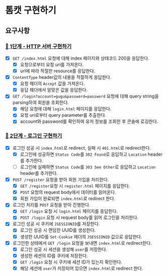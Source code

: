 # 톰캣 구현하기

## 요구사항

### [🚀 1단계 - HTTP 서버 구현하기](https://techcourse.woowahan.com/s/cCM7rQR9/ls/QX02zDYN)
- [X] `GET /index.html` 요청에 대해 index 페이지와 상태코드 200을 응답한다.
    - [X] 요청으로부터 요청 uri를 가져온다.
    - [X] url에 따라 적절한 resource를 응답한다.
- [X] `ContentType` header값의 내용을 적절하게 응답한다.
    - [X] 요청 헤더의 `Accept` 값을 가져온다.
    - [X] 응답 헤더에서 알맞은 값을 응답한다.
- [X] `GET /login?account=gugu&password=password` 요청에 대해 query string을 parsing하여 회원을 조회한다.
    - [X] 해당 요청에 대해 `login.html` 페이지를 응답한다.
    - [X] 요청 uri로부터 query parameter를 추출한다.
    - [X] account와 password를 확인하여 유저 정보를 조회한 후 콘솔에 로깅한다.

### [🚀 2단계 - 로그인 구현하기](https://techcourse.woowahan.com/s/cCM7rQR9/ls/YSC17uAy)
- [X] 로그인 성공 시 `index.html`로 redirect, 실패 시 `401.html`로 redirect한다.
    - [X] 로그인에 성공하면 `Status Code`를 `302 Found`로 응답하고 `Location` header를 추가한다.
    - [ ] 로그인에 실패하면 `Status Code`를 `303 See Other`로 응답하고 `Location` header를 추가한다.
- [X] `POST /register` 요청을 받아 회원 가입을 처리한다.
    - [X] `GET /register`요청 시 `register.html` 페이지를 응답한다.
    - [X] `POST` 요청의 request body에서 데이터를 읽어온다.
    - [X] 회원 가입이 완료되면 `index.html`로 redirect 한다.
- [X] 로그인 처리를 `POST` 요청을 받아 진행한다.
    - [X] `GET /login` 요청 시 `login.html` 페이지를 응답한다.
    - [X] `POST /login` 요청 시 request body를 읽어 로그인을 처리한다.
- [X] 로그인 성공 시 쿠키에 `JSESSIONID`를 저장한다.
    - [X] 로그인 성공 시 랜덤한 UUID를 생성한다.
    - [X] 생성한 UUID를 `Set-Cookie` 헤더의 `JSESSIONID` 값으로 응답한다.
- [X] 로그인한 상태에서 `GET /login` 요청을 보내면 `index.html`로 redirect한다.
    - [X] 로그인 성공 시 세션을 생성해 `user`를 저장한다.
    - [X] 생성한 세션의 ID를 쿠키에 저장한다.
    - [X] `GET /login` 요청 시 쿠키에 세션 ID가 있는지 확인한다.
    - [X] 해당 세션에 `user`가 저장되어 있으면 `index.html`로 redirect 한다.
